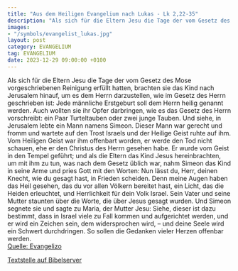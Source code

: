 ```yaml
---
title: "Aus dem Heiligen Evangelium nach Lukas - Lk 2,22-35"
description: "Als sich für die Eltern Jesu die Tage der vom Gesetz des Mose vorgeschriebenen Reinigung erfüllt hatten, brachten sie das Kind nach Jerusalem hinauf, um es dem Herrn darzustellen, wie im Gesetz des Herrn geschrieben ist: Jede männliche Erstgeburt soll dem Herrn heilig genannt wer...."
images:
- "/symbols/evangelist_lukas.jpg"
layout: post
category: EVANGELIUM
tag: EVANGELIUM
date: 2023-12-29 09:00:00 +0100
---
```

Als sich für die Eltern Jesu die Tage der vom Gesetz des Mose vorgeschriebenen Reinigung erfüllt hatten, brachten sie das Kind nach Jerusalem hinauf, um es dem Herrn darzustellen,
wie im Gesetz des Herrn geschrieben ist: Jede männliche Erstgeburt soll dem Herrn heilig genannt werden.<!--more-->
Auch wollten sie ihr Opfer darbringen, wie es das Gesetz des Herrn vorschreibt: ein Paar Turteltauben oder zwei junge Tauben.
Und siehe, in Jerusalem lebte ein Mann namens Simeon. Dieser Mann war gerecht und fromm und wartete auf den Trost Israels und der Heilige Geist ruhte auf ihm.
Vom Heiligen Geist war ihm offenbart worden, er werde den Tod nicht schauen, ehe er den Christus des Herrn gesehen habe.
Er wurde vom Geist in den Tempel geführt; und als die Eltern das Kind Jesus hereinbrachten, um mit ihm zu tun, was nach dem Gesetz üblich war,
nahm Simeon das Kind in seine Arme und pries Gott mit den Worten:
Nun lässt du, Herr, deinen Knecht, wie du gesagt hast, in Frieden scheiden.
Denn meine Augen haben das Heil gesehen,
das du vor allen Völkern bereitet hast,
ein Licht, das die Heiden erleuchtet, und Herrlichkeit für dein Volk Israel.
Sein Vater und seine Mutter staunten über die Worte, die über Jesus gesagt wurden.
Und Simeon segnete sie und sagte zu Maria, der Mutter Jesu: Siehe, dieser ist dazu bestimmt, dass in Israel viele zu Fall kommen und aufgerichtet werden, und er wird ein Zeichen sein, dem widersprochen wird, –
und deine Seele wird ein Schwert durchdringen. So sollen die Gedanken vieler Herzen offenbar werden.<br>
[Quelle: Evangelizo](https://evangeliumtagfuertag.org/DE/gospel)

[Textstelle auf Bibelserver](https://www.bibleserver.com/EU/Lukas2,22-35)
